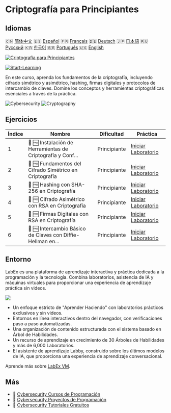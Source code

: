 # Criptografía para Principiantes

## Idiomas

🇨🇳 [简体中文](README_zh.md) 🇪🇸 [Español](README_es.md) 🇫🇷 [Français](README_fr.md) 🇩🇪 [Deutsch](README_de.md) 🇯🇵 [日本語](README_ja.md) 🇷🇺 [Русский](README_ru.md) 🇰🇷 [한국어](README_ko.md) 🇧🇷 [Português](README_pt.md) 🇺🇸 [English](README.md) 

[![Criptografía para Principiantes](https://cover-creator.labex.io/cryptography-for-beginners.png?lang=es)](https://labex.io/es/courses/cryptography-for-beginners)

[![Start-Learning](https://img.shields.io/badge/Start-Learning-whitesmoke?style=for-the-badge)](https://labex.io/es/courses/cryptography-for-beginners)

En este curso, aprenda los fundamentos de la criptografía, incluyendo cifrado simétrico y asimétrico, hashing, firmas digitales y protocolos de intercambio de claves. Domine los conceptos y herramientas criptográficas esenciales a través de la práctica.

![Cybersecurity](https://img.shields.io/badge/Cybersecurity-whitesmoke?style=for-the-badge&logo=cybersecurity)
![Cryptography](https://img.shields.io/badge/Cryptography-whitesmoke?style=for-the-badge&logo=cryptography)


## Ejercicios

|   Índice | Nombre                                                      | Dificultad   | Práctica                                                                                                                                            |
|----------|-------------------------------------------------------------|--------------|-----------------------------------------------------------------------------------------------------------------------------------------------------|
|        1 | 📖 🆓 Instalación de Herramientas de Criptografía y Conf... | Principiante | <a target='_blank' href='https://labex.io/es/tutorials/linux-installing-cryptography-tools-and-environment-setup-632723'>Iniciar Laboratorio</a>    |
|        2 | 📖 🆓 Fundamentos del Cifrado Simétrico en Criptografía     | Principiante | <a target='_blank' href='https://labex.io/es/labs/linux-symmetric-encryption-basics-in-cryptography-632724'>Iniciar Laboratorio</a>                 |
|        3 | 📖 🆓 Hashing con SHA-256 en Criptografía                   | Principiante | <a target='_blank' href='https://labex.io/es/tutorials/linux-hashing-with-sha-256-in-cryptography-632722'>Iniciar Laboratorio</a>                   |
|        4 | 📖 🆓 Cifrado Asimétrico con RSA en Criptografía            | Principiante | <a target='_blank' href='https://labex.io/es/labs/linux-asymmetric-encryption-with-rsa-in-cryptography-632719'>Iniciar Laboratorio</a>              |
|        5 | 📖 🆓 Firmas Digitales con RSA en Criptografía              | Principiante | <a target='_blank' href='https://labex.io/es/tutorials/linux-digital-signatures-with-rsa-in-cryptography-632721'>Iniciar Laboratorio</a>            |
|        6 | 📖 🆓 Intercambio Básico de Claves con Diffie-Hellman en... | Principiante | <a target='_blank' href='https://labex.io/es/tutorials/linux-basic-key-exchange-with-diffie-hellman-in-cryptography-632720'>Iniciar Laboratorio</a> |

## Entorno

LabEx es una plataforma de aprendizaje interactiva y práctica dedicada a la programación y la tecnología. Combina laboratorios, asistencia de IA y máquinas virtuales para proporcionar una experiencia de aprendizaje práctica sin videos.

![](https://tutorial-screenshot.getvm.io/images/vm-1725247253.png)

- Un enfoque estricto de "Aprender Haciendo" con laboratorios prácticos exclusivos y sin videos.
- Entornos en línea interactivos dentro del navegador, con verificaciones paso a paso automatizadas.
- Una organización de contenido estructurada con el sistema basado en Árbol de Habilidades.
- Un recurso de aprendizaje en crecimiento de 30 Árboles de Habilidades y más de 6,000 Laboratorios.
- El asistente de aprendizaje Labby, construido sobre los últimos modelos de IA, que proporciona una experiencia de aprendizaje conversacional.

Aprende más sobre [LabEx VM](https://support.labex.io/using-labex/virtual-machine).

## Más

- 🔗 [Cybersecurity Cursos de Programación](https://github.com/labex-labs/awesome-programming-courses)
- 🔗 [Cybersecurity Proyectos de Programación](https://github.com/labex-labs/awesome-programming-projects)
- 🔗 [Cybersecurity Tutoriales Gratuitos](https://github.com/labex-labs/cybersecurity-free-tutorials)


